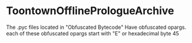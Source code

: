 # ToontownOfflinePrologueArchive

The .pyc files located in "Obfuscated Bytecode" Have obfuscated opargs. each of these obfuscated opargs start with "E" or hexadecimal byte 45